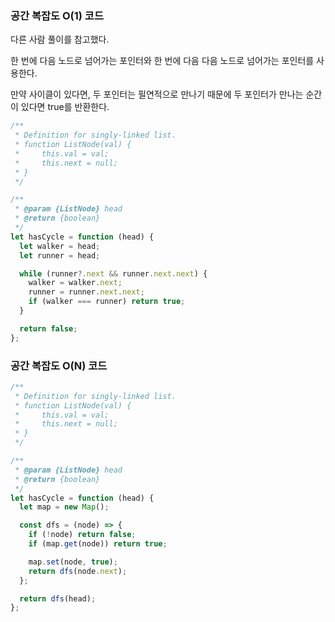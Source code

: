 ### 공간 복잡도 O(1) 코드

다른 사람 풀이를 참고했다.

한 번에 다음 노드로 넘어가는 포인터와 한 번에 다음 다음 노드로 넘어가는 포인터를 사용한다.

만약 사이클이 있다면, 두 포인터는 필연적으로 만나기 때문에 두 포인터가 만나는 순간이 있다면 true를 반환한다.

```js
/**
 * Definition for singly-linked list.
 * function ListNode(val) {
 *     this.val = val;
 *     this.next = null;
 * }
 */

/**
 * @param {ListNode} head
 * @return {boolean}
 */
let hasCycle = function (head) {
  let walker = head;
  let runner = head;

  while (runner?.next && runner.next.next) {
    walker = walker.next;
    runner = runner.next.next;
    if (walker === runner) return true;
  }

  return false;
};
```

### 공간 복잡도 O(N) 코드

```js
/**
 * Definition for singly-linked list.
 * function ListNode(val) {
 *     this.val = val;
 *     this.next = null;
 * }
 */

/**
 * @param {ListNode} head
 * @return {boolean}
 */
let hasCycle = function (head) {
  let map = new Map();

  const dfs = (node) => {
    if (!node) return false;
    if (map.get(node)) return true;

    map.set(node, true);
    return dfs(node.next);
  };

  return dfs(head);
};
```
